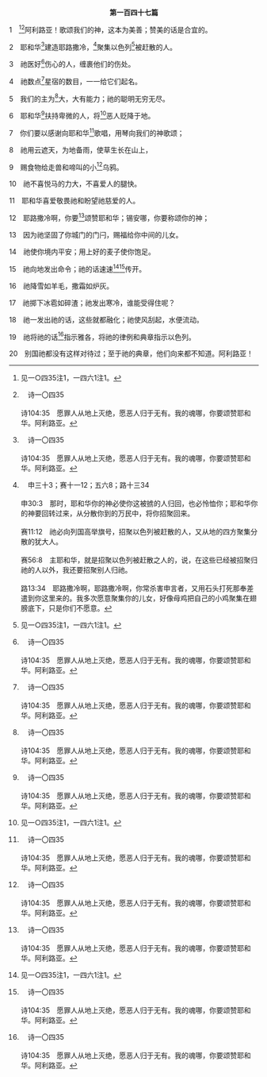 <p style="text-align:center;font-weight:bold;">第一百四十七篇</p>

1　[^1][^a]阿利路亚！歌颂我们的神，这本为美善；赞美的话是合宜的。

[^1]:见一○四35注1，一四六1注1。

[^a]:　诗一〇四35<br><br>诗104:35　愿罪人从地上灭绝，愿恶人归于无有。我的魂哪，你要颂赞耶和华。阿利路亚。

2　耶和华[^a]建造耶路撒冷，[^b]聚集以色列[^1]被赶散的人。

[^1]:一四七篇是因耶路撒冷重建，而有对耶和华的赞美。聚集被赶散的人，乃是释放被掳的人，将他们带回到耶路撒冷，重建耶路撒冷。

[^a]:　诗五一18；一二二3<br><br>诗51:18　求你按你的美意善待锡安，建造耶路撒冷的城墙。<br><br>诗122:3　耶路撒冷被建造，如同连络整齐的一座城；

[^b]:　申三十3；赛十一12；五六8；路十三34<br><br>申30:3　那时，耶和华你的神必使你这被掳的人归回，也必怜恤你；耶和华你的神要回转过来，从分散你到的万民中，将你招聚回来。<br><br>赛11:12　祂必向列国高举旗号，招聚以色列被赶散的人，又从地的四方聚集分散的犹大人。<br><br>赛56:8　主耶和华，就是招聚以色列被赶散之人的，说，在这些已经被招聚归祂的人以外，我还要招聚别人归祂。<br><br>路13:34　耶路撒冷啊，耶路撒冷啊，你常杀害申言者，又用石头打死那奉差遣到你这里来的。我多次愿意聚集你的儿女，好像母鸡把自己的小鸡聚集在翅膀底下，只是你们不愿意。

3　祂医好[^a]伤心的人，缠裹他们的伤处。

[^a]:　诗三四18；五一17；赛六一1<br><br>诗34:18　耶和华靠近伤心的人，拯救灵里痛悔的人。<br><br>诗51:17　神所要的祭，就是忧伤的灵；神啊，忧伤痛悔的心，你必不轻看。<br><br>赛61:1　主耶和华的灵在我身上，因为耶和华膏了我，叫我传好信息给困苦的人；祂差遣我去为伤心的人裹伤，宣扬被掳的得自由，被囚的得开释；

4　祂数点[^a]星宿的数目，一一给它们起名。

[^a]:　创十五5；诗八3；赛四十26<br><br>创15:5　于是领他走到外边，说，你向天观看，数算众星，能数得过来吗？又对他说，你的后裔将要如此。<br><br>诗8:3　我观看你指头所造的天，并你所陈设的月亮星宿，<br><br>赛40:26　你们向高处举目，看谁创造了这万象，按数目将它们领出；祂一一称其名。因祂的权能，又因祂的大能大力，它们连一个都不缺。

5　我们的主为[^a]大，大有能力；祂的聪明无穷无尽。

[^a]:　诗四八1；约壹四4<br><br>诗48:1　一首歌，可拉子孙的诗。<br><br>耶和华为大，在我们神的城中，在祂的圣山上，该大受赞美。<br><br>约壹4:4　孩子们，你们是出于神的，并且胜了他们；因为那在你们里面的，比那在世界上的更大。

6　耶和华[^a]扶持卑微的人，将[^1]恶人贬降于地。

[^1]:指巴比伦人和波斯人；他们掳掠了那些被赶散的人(2)。

[^a]:　诗一四五14；一四六8<br><br>诗145:14　耶和华扶持一切跌倒的人，扶起一切被压下的人。<br><br>诗146:8　耶和华开了瞎子的眼睛；耶和华扶起被压下的人；耶和华喜爱义人；

7　你们要以感谢向耶和华[^a]歌唱，用琴向我们的神歌颂；

[^a]:　出十五21；诗九六1～2<br><br>出15:21　米利暗应和她们说，你们要歌颂耶和华，因祂大大得胜，将马和骑马的投在海中。<br><br>诗96:1　你们要向耶和华唱新歌；全地都要向耶和华歌唱。<br><br>诗96:2　要向耶和华歌唱，颂赞祂的名，天天传扬祂的救恩。

8　祂用云遮天，为地备雨，使草生长在山上，

9　赐食物给走兽和啼叫的小[^a]乌鸦。

[^a]:　伯三八41；路十二24；参太六29<br><br>伯38:41　乌鸦之雏，因无食物飞来飞去，向神呼救时，谁为乌鸦预备食物？<br><br>路12:24　你们想乌鸦，它们既不种，也不收，没有仓，也没有库，神尚且养活它们。你们比飞鸟贵重多了。<br><br>太6:29　但我告诉你们，就是所罗门在他极盛的荣耀里，也没有披戴得像这些花中的一朵。

10　祂不喜悦马的力大，不喜爱人的腿快。

11　耶和华喜爱敬畏祂和盼望祂慈爱的人。

12　耶路撒冷啊，你要[^a]颂赞耶和华；锡安哪，你要称颂你的神；

[^a]:　诗一〇二21<br><br>诗102:21　使人在锡安传述耶和华的名，在耶路撒冷传述赞美祂的话；

13　因为祂坚固了你城门的门闩，赐福给你中间的儿女。

14　祂使你境内平安；用上好的麦子使你饱足。

15　祂向地发出命令；祂的话速速[^1][^a]传开。

[^1]:直译，奔跑。

[^a]:　帖后三1<br><br>帖后3:1　末了的话，弟兄们，请你们为我们祷告，好叫主的话快快传开，且得荣耀，正如在你们中间一样；

16　祂降雪如羊毛，撒霜如炉灰。

17　祂掷下冰雹如碎渣；祂发出寒冷，谁能受得住呢？

18　祂一发出祂的话，这些就都融化；祂使风刮起，水便流动。

19　祂将祂的话[^a]指示雅各，将祂的律例和典章指示以色列。

[^a]:　申四13；三三4；诗七八5；罗九4<br><br>申4:13　祂将所吩咐你们遵行的约，就是十条诫命，向你们宣示，并将这些话写在两块石版上。<br><br>申33:4　摩西将律法吩咐我们，作为雅各会众的产业。<br><br>诗78:5　因为祂在雅各中立了见证，在以色列中设了律法，是祂吩咐我们祖宗，要他们给子孙知道的；<br><br>罗9:4　他们是以色列人，那儿子的名分、荣耀、诸约、律法的颁赐、事奉和应许，都是他们的；

20　别国祂都没有这样对待过；至于祂的典章，他们向来都不知道。阿利路亚！
